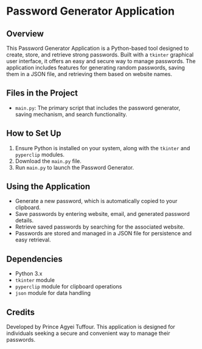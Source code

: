 # Password Generator Application

## Overview
This Password Generator Application is a Python-based tool designed to create, store, and retrieve strong passwords. Built with a `tkinter` graphical user interface, it offers an easy and secure way to manage passwords. The application includes features for generating random passwords, saving them in a JSON file, and retrieving them based on website names.

## Files in the Project
- `main.py`: The primary script that includes the password generator, saving mechanism, and search functionality.

## How to Set Up
1. Ensure Python is installed on your system, along with the `tkinter` and `pyperclip` modules.
2. Download the `main.py` file.
3. Run `main.py` to launch the Password Generator.

## Using the Application
- Generate a new password, which is automatically copied to your clipboard.
- Save passwords by entering website, email, and generated password details.
- Retrieve saved passwords by searching for the associated website.
- Passwords are stored and managed in a JSON file for persistence and easy retrieval.

## Dependencies
- Python 3.x
- `tkinter` module
- `pyperclip` module for clipboard operations
- `json` module for data handling

## Credits
Developed by Prince Agyei Tuffour. This application is designed for individuals seeking a secure and convenient way to manage their passwords.

